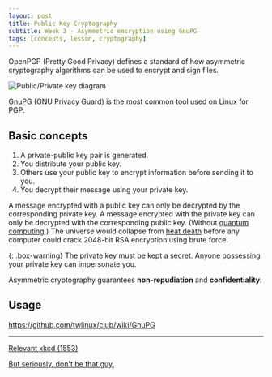 ```yaml
---
layout: post
title: Public Key Cryptography 
subtitle: Week 3 - Asymmetric encryption using GnuPG
tags: [concepts, lesson, cryptography]
---
```


OpenPGP (Pretty Good Privacy) defines a standard of how asymmetric cryptography algorithms can be used to encrypt and sign files.

![Public/Private key diagram](https://upload.wikimedia.org/wikipedia/commons/f/f0/Orange_blue_public_key_cryptography_en.svg)

[GnuPG](https://gnupg.org/) (GNU Privacy Guard) is the most common tool used on Linux for PGP.

## Basic concepts

1. A private-public key pair is generated.
2. You distribute your public key.
3. Others use your public key to encrypt information before sending it to you.
4. You decrypt their message using your private key.

A message encrypted with a public key can only be decrypted by the corresponding private key. A message encrypted with the private key can only be decrypted with the corresponding public key. (Without [quantum computing](https://en.wikipedia.org/wiki/Quantum_computing),) The universe would collapse from [heat death](https://en.wikipedia.org/wiki/Heat_death_of_the_universe) before any computer could crack 2048-bit RSA encryption using brute force. 

{: .box-warning}
The private key must be kept a secret. Anyone possessing your private key can impersonate you.

Asymmetric cryptography guarantees **non-repudiation** and **confidentiality**.

## Usage

<https://github.com/twlinux/club/wiki/GnuPG>

*****

[Relevant xkcd (1553)](https://xkcd.com/1553/)

[But seriously, don't be that guy.](https://arstechnica.com/information-technology/2017/09/in-spectacular-fail-adobe-security-team-posts-private-pgp-key-on-blog/)
